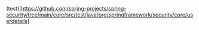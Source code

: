 

(test)[https://github.com/spring-projects/spring-security/tree/main/core/src/test/java/org/springframework/security/core/userdetails]